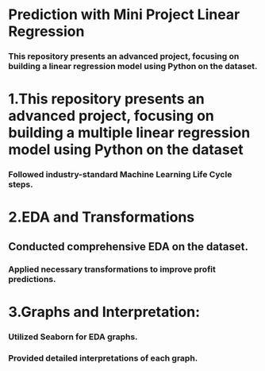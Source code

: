 # Prediction with Mini Project Linear Regression

### This repository presents an advanced project, focusing on building a linear regression model using Python on the dataset.

# 1.This repository presents an advanced project, focusing on building a multiple linear regression model using Python on the dataset 
### Followed industry-standard Machine Learning Life Cycle steps.

# 2.EDA and Transformations
## Conducted comprehensive EDA on the dataset.
### Applied necessary transformations to improve profit predictions.

# 3.Graphs and Interpretation:
### Utilized Seaborn for EDA graphs.
### Provided detailed interpretations of each graph.
